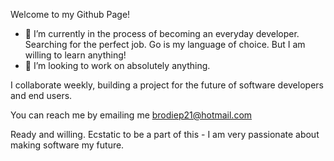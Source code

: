 Welcome to my Github Page!


- 🔭 I’m currently in the process of becoming an everyday developer. Searching for the perfect job.  Go is my language of choice. But I am willing to learn anything!
- 👯 I’m looking to work on absolutely anything. 

I collaborate weekly, building a project for the future of software developers and end users. 


You can reach me by emailing me brodiep21@hotmail.com


Ready and willing. Ecstatic to be a part of this - I am very passionate about making software my future. 
